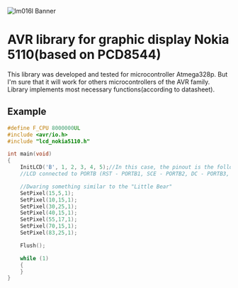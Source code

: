 ![lm016l Banner](https://4u9ej3n0081av6bpl3yb4qtl-wpengine.netdna-ssl.com/wp-content/uploads/2014/09/nokia5110_fronta.jpg)
# AVR library for graphic display Nokia 5110(based on PCD8544)
This library was developed and tested for microcontroller Atmega328p. But I'm sure that it will work for others microcontrollers of the AVR family. Library implements most necessary functions(according to datasheet).

## Example
```c
#define F_CPU 8000000UL
#include <avr/io.h>
#include "lcd_nokia5110.h"

int main(void)
{
	InitLCD('B', 1, 2, 3, 4, 5);//In this case, the pinout is the following:
	//LCD connected to PORTB (RST - PORTB1, SCE - PORTB2, DC - PORTB3, DIN - PORTB4, CLK - PORTB5)

	//Dwaring something similar to the "Little Bear"
	SetPixel(15,5,1);
	SetPixel(10,15,1);
	SetPixel(30,25,1);
	SetPixel(40,15,1);
	SetPixel(55,17,1);
	SetPixel(70,15,1);
	SetPixel(83,25,1);

	Flush();

	while (1)
	{
	}
}
```
